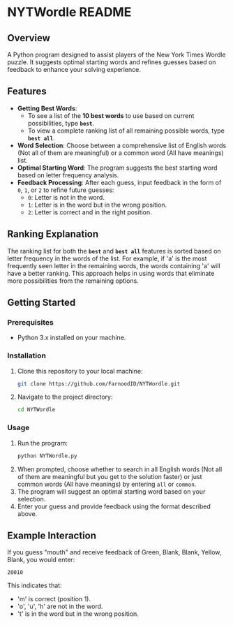 # NYTWordle README

## Overview
A Python program designed to assist players of the New York Times Wordle puzzle. It suggests optimal starting words and refines guesses based on feedback to enhance your solving experience.

## Features
- **Getting Best Words**: 
  - To see a list of the **10 best words** to use based on current possibilities, type **`best`**.
  - To view a complete ranking list of all remaining possible words, type **`best all`**.
- **Word Selection**: Choose between a comprehensive list of English words (Not all of them are meaningful) or a common word (All have meanings) list.
- **Optimal Starting Word**: The program suggests the best starting word based on letter frequency analysis.
- **Feedback Processing**: After each guess, input feedback in the form of `0`, `1`, or `2` to refine future guesses:
  - `0`: Letter is not in the word.
  - `1`: Letter is in the word but in the wrong position.
  - `2`: Letter is correct and in the right position.

## Ranking Explanation
The ranking list for both the **`best`** and **`best all`** features is sorted based on letter frequency in the words of the list. For example, if 'a' is the most frequently seen letter in the remaining words, the words containing 'a' will have a better ranking. This approach helps in using words that eliminate more possibilities from the remaining options.

## Getting Started

### Prerequisites
- Python 3.x installed on your machine.

### Installation
1. Clone this repository to your local machine:
   ```bash
   git clone https://github.com/FarnoodID/NYTWordle.git
   ```
2. Navigate to the project directory:
   ```bash
   cd NYTWordle
   ```
### Usage
1. Run the program:
   ```bash
   python NYTWordle.py
   ```
2. When prompted, choose whether to search in all English words (Not all of them are meaningful but you get to the solution faster) or just common words (All have meanings) by entering ``all`` or ``common``.
3. The program will suggest an optimal starting word based on your selection.
4. Enter your guess and provide feedback using the format described above.
## Example Interaction
If you guess "mouth" and receive feedback of Green, Blank, Blank, Yellow, Blank, you would enter:
  ```text
  20010
  ```
This indicates that:
  - 'm' is correct (position 1).
  - 'o', 'u', 'h' are not in the word.
  - 't' is in the word but in the wrong position.
